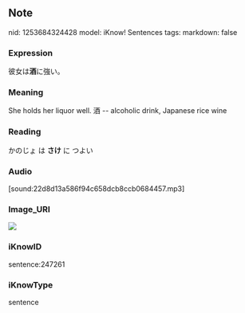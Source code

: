 ## Note
nid: 1253684324428
model: iKnow! Sentences
tags: 
markdown: false

### Expression
彼女は<b>酒</b>に強い。

### Meaning
She holds her liquor well.
酒 -- alcoholic drink, Japanese rice wine

### Reading
かのじょ は <b>さけ</b> に つよい

### Audio
[sound:22d8d13a586f94c658dcb8ccb0684457.mp3]

### Image_URI
<img src="652e147078e123523235a7d08096a366.jpg">

### iKnowID
sentence:247261

### iKnowType
sentence
